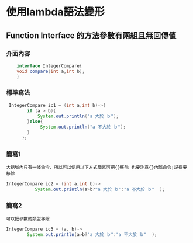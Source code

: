 # 使用lambda語法變形
## Function Interface 的方法參數有兩組且無回傳值
### 介面內容
```java
    interface IntegerCompare{
	void compare(int a,int b);
    }
```
### 標準寫法
```java
 IntegerCompare ic1 = (int a,int b)->{
		if (a > b){
		    System.out.println("a 大於 ｂ");
		}else{
		     System.out.println("a 不大於 ｂ");
		}
	  };
```
### 簡寫1
`大括號內只有一條命令，所以可以使用以下方式簡寫可把{}移除 也要注意{}內部命令;記得要移除`
```java
IntegerCompare ic2 = (int a,int b)->
		   System.out.println(a>b?"a 大於 ｂ":"a 不大於 ｂ"  );
```
### 簡寫2
`可以把參數的類型移除`
```java
IntegerCompare ic3 = (a, b)->
		System.out.println(a>b?"a 大於 ｂ":"a 不大於 ｂ"  );
```


